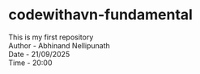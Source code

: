 # codewithavn-fundamental
This is my first repository
<br>
Author - Abhinand Nellipunath
<br>
Date - 21/09/2025
<br>
Time - 20:00